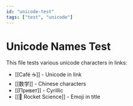 ```yaml
---
id: "unicode-test"
tags: ["test", "unicode"]
---
```

# Unicode Names Test

This file tests various unicode characters in links:

- [[Café ☕]] - Unicode in link
- [[数学]] - Chinese characters
- [[Привет]] - Cyrillic
- [[🚀 Rocket Science]] - Emoji in title